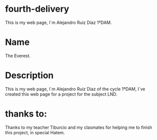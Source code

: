 # fourth-delivery 
This is my web page, I´m Alejandro Ruiz Díaz 1ºDAM.

# Name
The Everest.

# Description
This is my web page, I´m Alejandro Ruiz Díaz of the cycle 1ºDAM, I´ve created this web page for a project for the subject LND.

# thanks to:
Thanks to my teacher Tiburcio and my clasmates for helping me to finish this project, in special Hatem.
